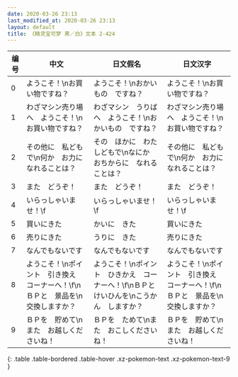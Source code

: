 ```yaml
---
date: 2020-03-26 23:13
last_modified_at: 2020-03-26 23:13
layout: default
title: 《精灵宝可梦 黑／白》文本 2-424
---
```

| 编号 | 中文 | 日文假名 | 日文汉字 |
| ---- | ---- | ---- | --- |
| 0 | ようこそ！\nお買い物ですね？ | ようこそ！\nおかいもの　ですね？ | ようこそ！\nお買い物ですね？ |
| 1 | わざマシン売り場へ　ようこそ！\nお買い物ですね？ | わざマシン　うりばへ　ようこそ！\nおかいもの　ですね？ | わざマシン売り場へ　ようこそ！\nお買い物ですね？ |
| 2 | その他に　私どもで\n何か　お力に　なれることは？ | その　ほかに　わたしどもで\nなにか　おちからに　なれることは？ | その他に　私どもで\n何か　お力に　なれることは？ |
| 3 | また　どうぞ！ | また　どうぞ！ | また　どうぞ！ |
| 4 | いらっしゃいませ！\f | いらっしゃいませ！\f | いらっしゃいませ！\f |
| 5 | 買いにきた | かいに　きた | 買いにきた |
| 6 | 売りにきた | うりに　きた | 売りにきた |
| 7 | なんでもないです | なんでもないです | なんでもないです |
| 8 | ようこそ！\nポイント　引き換え　コーナーへ！\f\nＢＰと　景品を\n交換しますか？ | ようこそ！\nポイント　ひきかえ　コーナーへ！\f\nＢＰと　けいひんを\nこうかん　しますか？ | ようこそ！\nポイント　引き換え　コーナーへ！\f\nＢＰと　景品を\n交換しますか？ |
| 9 | ＢＰを　貯めて\nまた　お越しくださいね！ | ＢＰを　ためて\nまた　おこしくださいね！ | ＢＰを　貯めて\nまた　お越しくださいね！ |
{: .table .table-bordered .table-hover .xz-pokemon-text .xz-pokemon-text-9 }